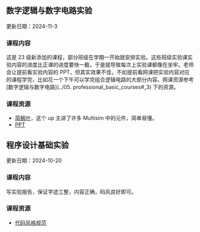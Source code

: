 ## 数字逻辑与数字电路实验

更新日期：2024-11-3

### 课程内容

这是 23 级新添加的课程，部分班级在学期一开始就安排实验。这些班级实验课实验内容的进度比正课的进度要快一截，于是就导致每次上实验课都像在坐牢。老师会让提前看实验内容的 PPT，但其实效果不佳，不如提前看网课把实验内容对应的课程学完，比如花一个下午可以学完组合逻辑电路的大部分内容。网课资源参考 [数字逻辑与数字电路](../05. professional_basic_courses#_3) 下的资源。

### 课程资源

- [简枫叶](https://space.bilibili.com/483725631)，这个 up 主讲了许多 Multisim 中的元件，简单易懂。
- [PPT](https://github.com/yzbaaa/ZZU-CS-Courses-Resources/tree/master/02%20%E4%B8%93%E4%B8%9A%E5%9F%BA%E7%A1%80/%E6%95%B0%E5%AD%97%E9%80%BB%E8%BE%91%E4%B8%8E%E6%95%B0%E5%AD%97%E7%94%B5%E8%B7%AF%E5%AE%9E%E9%AA%8C)

## 程序设计基础实验

更新日期：2024-10-20

### 课程内容

写实验报告，保证字迹工整，内容正确，码风良好即可。

### 课程资源

- [代码风格规范](https://oi.men.ci/code-style-oi/)